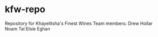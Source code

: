 # kfw-repo
 Repository for Khayelitsha's Finest Wines
 Team members:
 Drew Hollar
 Noam Tal
 Elsie Eghan

